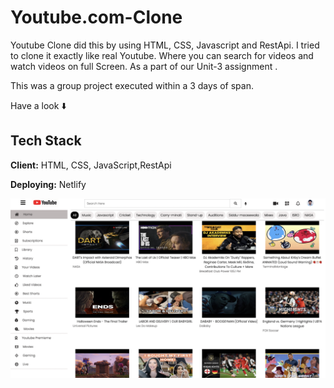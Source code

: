 # Youtube.com-Clone
Youtube Clone did this by using HTML, CSS, Javascript and RestApi. I tried to clone it exactly like real Youtube. Where you can search for videos and watch videos on full Screen.
 As a part of our Unit-3 assignment  .

This was a group project executed within a 3 days of span.


Have a look ⬇️



## Tech Stack

**Client:** HTML, CSS, JavaScript,RestApi

**Deploying:** Netlify


<img src="/images/img1.png" alt="">